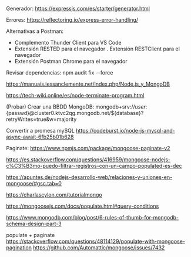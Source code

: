 Generador: https://expressjs.com/es/starter/generator.html

Errores: https://reflectoring.io/express-error-handling/

Alternativas a Postman:
- Complemento Thunder Client para VS Code
- Extensión RESTED para el navegador
. Extensión RESTClient para el navegador
- Extensión Postman Chrome para el navegador

Revisar dependencias: npm audit fix --force

https://manuais.iessanclemente.net/index.php/Node.js_y_MongoDB

https://tech-wiki.online/es/node-terminate-program.html


(Probar) Crear una BBDD MongoDB:
mongodb+srv://${user}:${passwd}@cluster0.ktvc2qg.mongodb.net/${database}?retryWrites=true&w=majority

Convertir a promesa mySQL
https://codeburst.io/node-js-mysql-and-async-await-6fb25b01b628

Paginate:
https://www.npmjs.com/package/mongoose-paginate-v2

https://es.stackoverflow.com/questions/416959/mongoose-nodejs-c%C3%B3mo-puedo-filtrar-registros-con-un-campo-populated-es-dec

https://apuntes.de/nodejs-desarrollo-web/relaciones-y-uniones-en-mongoose/#gsc.tab=0

https://charlascylon.com/tutorialmongo


https://mongoosejs.com/docs/populate.html#query-conditions

https://www.mongodb.com/blog/post/6-rules-of-thumb-for-mongodb-schema-design-part-3

populate + paginate
https://stackoverflow.com/questions/48114129/populate-with-mongoose-pagination
https://github.com/Automattic/mongoose/issues/7432

